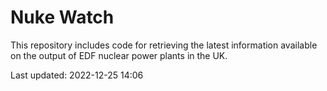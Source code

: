 # Nuke Watch

This repository includes code for retrieving the latest information available on the output of EDF nuclear power plants in the UK.

Last updated: 2022-12-25 14:06
